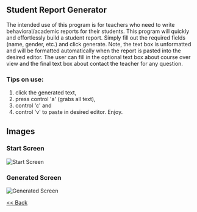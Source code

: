 ## Student Report Generator

The intended use of this program is for teachers who need to write behavioral/academic reports for their students.
This program will quickly and effortlessly build a student report. Simply fill out the required fields (name, gender, etc.) 
and click generate. Note, the text box is unformatted and will be formatted automatically when the report is 
pasted into the desired editor. The user can fill in the optional text box about course over view and the final text box 
about contact the teacher for any question.

### Tips on use: 
1. click the generated text, 
2. press control 'a' (grabs all text), 
3. control 'c' and
4. control 'v' to paste in desired editor. 
Enjoy.

## Images

### Start Screen
![Start Screen](https://zevyirmiyahu.github.io/images/Student_Report_Generator/StudentReportGeneratorpic1.png)


### Generated Screen
![Generated Screen](https://zevyirmiyahu.github.io/images/Student_Report_Generator/StudentReportGeneratorpic2.png)


[<< Back](http://zevyirmiyahu.github.io)
